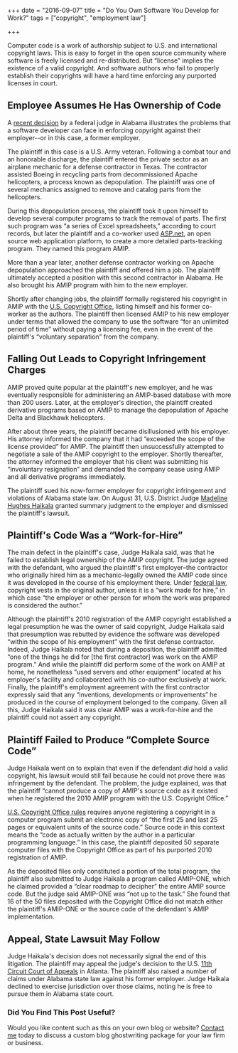 +++
date = "2016-09-07"
title = "Do You Own Software You Develop for Work?"
tags = ["copyright", "employment law"]

+++


Computer code is a work of authorship subject to U.S. and international copyright laws. This is easy to forget in the open source community where software is freely licensed and re-distributed. But “license” implies the existence of a valid copyright. And software authors who fail to properly establish their copyrights will have a hard time enforcing any purported licenses in court.

## Employee Assumes He Has Ownership of Code

A <a href="https://scholar.google.com/scholar_case?case=5651988263964571306&amp;hl=en&amp;as_sdt=6,47">recent decision</a> by a federal judge in Alabama illustrates the problems that a software developer can face in enforcing copyright against their employer--or in this case, a former employer.

The plaintiff in this case is a U.S. Army veteran. Following a combat tour and an honorable discharge, the plaintiff entered the private sector as an airplane mechanic for a defense contractor in Texas. The contractor assisted Boeing in recycling parts from decommissioned Apache helicopters, a process known as depopulation. The plaintiff was one of several mechanics assigned to remove and catalog parts from the helicopters.

During this depopulation process, the plaintiff took it upon himself to develop several computer programs to track the removal of parts. The first such program was “a series of Excel spreadsheets,” according to court records, but later the plaintiff and a co-worker used <a href="http://www.asp.net/">ASP.net</a>, an open source web application platform, to create a more detailed parts-tracking program. They named this program AMIP.

More than a year later, another defense contractor working on Apache depopulation approached the plaintiff and offered him a job. The plaintiff ultimately accepted a position with this second contractor in Alabama. He also brought his AMIP program with him to the new employer.

Shortly after changing jobs, the plaintiff formally registered his copyright in AMIP with the <a href="http://copyright.gov/">U.S. Copyright Office</a>, listing himself and his former co-worker as the authors. The plaintiff then licensed AMIP to his new employer under terms that allowed the company to use the software “for an unlimited period of time” without paying a licensing fee, even in the event of the plaintiff's “voluntary separation” from the company.

## Falling Out Leads to Copyright Infringement Charges

AMIP proved quite popular at the plaintiff's new employer, and he was eventually responsible for administering an AMIP-based database with more than 200 users. Later, at the employer's direction, the plaintiff created derivative programs based on AMIP to manage the depopulation of Apache Delta and Blackhawk helicopters.

After about three years, the plaintiff became disillusioned with his employer. His attorney informed the company that it had “exceeded the scope of the license provided” for AMIP. The plaintiff then unsuccessfully attempted to negotiate a sale of the AMIP copyright to the employer. Shortly thereafter, the attorney informed the employer that his client was submitting his “involuntary resignation” and demanded the company cease using AMIP and all derivative programs immediately.

The plaintiff sued his now-former employer for copyright infringement and violations of Alabama state law. On August 31, U.S. District Judge <a href="http://www.alnd.uscourts.gov/content/judge-madeline-h-haikala">Madeline Hughes Haikala</a> granted summary judgment to the employer and dismissed the plaintiff's lawsuit.

## Plaintiff's Code Was a “Work-for-Hire”

The main defect in the plaintiff's case, Judge Haikala said, was that he failed to establish legal ownership of the AMIP copyright. The judge agreed with the defendant, who argued the plaintiff's first employer–the contractor who originally hired him as a mechanic–legally owned the AMIP code since it was developed in the course of his employment there. Under <a href="http://www.copyright.gov/title17/92chap2.html">federal law</a>, copyright vests in the original author, unless it is a “work made for hire,” in which case “the employer or other person for whom the work was prepared is considered the author.”

Although the plaintiff's 2010 registration of the AMIP copyright established a legal presumption he was the owner of said copyright, Judge Haikala said that presumption was rebutted by evidence the software was developed “within the scope of his employment” with the first defense contractor. Indeed, Judge Haikala noted that during a deposition, the plaintiff admitted “one of the things he did for [the first contractor] was work on the AMIP program.” And while the plaintiff did perform some of the work on AMIP at home, he nonetheless “used servers and other equipment” located at his employer's facility and collaborated with his co-author exclusively at work. Finally, the plaintiff's employment agreement with the first contractor expressly said that any “inventions, developments or improvements” he produced in the course of employment belonged to the company. Given all this, Judge Haikala said it was clear AMIP was a work-for-hire and the plaintiff could not assert any copyright.

## Plaintiff Failed to Produce “Complete Source Code”

Judge Haikala went on to explain that even if the defendant <em>did</em> hold a valid copyright, his lawsuit would still fail because he could not prove there was infringement by the defendant. The problem, the judge explained, was that the plaintiff “cannot produce a copy of AMIP's source code as it existed when he registered the 2010 AMIP program with the U.S. Copyright Office.”

<a href="http://www.copyright.gov/eco/help-deposit.html#source">U.S. Copyright Office rules</a> requires anyone registering a copyright in a computer program submit an electronic copy of “the first 25 and last 25 pages or equivalent units of the source code.” Source code in this context means the “code as actually written by the author in a particular programming language.” In this case, the plaintiff deposited 50 separate computer files with the Copyright Office as part of his purported 2010 registration of AMIP.

As the deposited files only constituted a portion of the total program, the plaintiff also submitted to Judge Haikala a program called AMIP-ONE, which he claimed provided a “clear roadmap to decipher” the entire AMIP source code. But the judge said AMIP-ONE was “not up to the task.” She found that 16 of the 50 files deposited with the Copyright Office did not match either the plaintiff's AMIP-ONE or the source code of the defendant's AMIP implementation.

## Appeal, State Lawsuit May Follow

Judge Haikala's decision does not necessarily signal the end of this litigation. The plaintiff may appeal the judge's decision to the U.S. <a href="http://www.ca11.uscourts.gov/">11th Circuit Court of Appeals</a> in Atlanta. The plaintiff also raised a number of claims under Alabama state law against his former employer. Judge Haikala declined to exercise jurisdiction over those claims, noting he is free to pursue them in Alabama state court.

### Did You Find This Post Useful?

Would you like content such as this on your own blog or website? [Contact me](https://skipoliva.com/#contact) today to discuss a custom blog ghostwriting package for your law firm or business.
